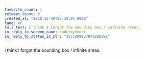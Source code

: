 ```yaml
---
favorite_count: 1
retweet_count: 0
created_at: "2018-12-09T23:10:07.000Z"
lang: en
full_text: I think I forgot the bounding box / infinite areas.
in_reply_to_screen_name: coderbyheart
in_reply_to_status_id_str: "1071899937846280192"
---
```


I think I forgot the bounding box / infinite areas.
